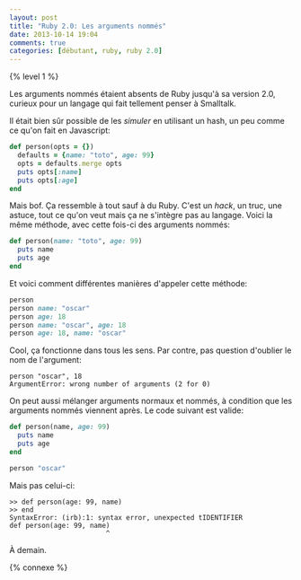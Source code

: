 ```yaml
---
layout: post
title: "Ruby 2.0: Les arguments nommés"
date: 2013-10-14 19:04
comments: true
categories: [débutant, ruby, ruby 2.0]
---
```


{% level 1 %}

Les arguments nommés étaient absents de Ruby jusqu'à sa version 2.0, curieux
pour un langage qui fait tellement penser à Smalltalk.

<!-- more -->

Il était bien sûr possible de les *simuler* en utilisant un hash, un peu
comme ce qu'on fait en Javascript:

``` ruby
def person(opts = {})
  defaults = {name: "toto", age: 99}
  opts = defaults.merge opts
  puts opts[:name]
  puts opts[:age]
end
```

Mais bof. Ça ressemble à tout sauf à du Ruby. C'est un *hack*, un truc, une
astuce, tout ce qu'on veut mais ça ne s'intègre pas au langage.
Voici la même méthode, avec cette fois-ci des arguments nommés:

``` ruby
def person(name: "toto", age: 99)
  puts name
  puts age
end
```

Et voici comment différentes manières d'appeler cette méthode:

``` ruby
person
person name: "oscar"
person age: 18
person name: "oscar", age: 18
person age: 18, name: "oscar"
```

Cool, ça fonctionne dans tous les sens. Par contre, pas question d'oublier
le nom de l'argument:

``` irb
person "oscar", 18
ArgumentError: wrong number of arguments (2 for 0)
```

On peut aussi mélanger arguments normaux et nommés, à condition que les
arguments nommés viennent après. Le code suivant est valide:

``` ruby
def person(name, age: 99)
  puts name
  puts age
end

person "oscar"
```

Mais pas celui-ci:

``` irb
>> def person(age: 99, name)
>> end
SyntaxError: (irb):1: syntax error, unexpected tIDENTIFIER
def person(age: 99, name)
                        ^
```

À demain.

{% connexe %}

